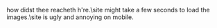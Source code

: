 how didst thee reacheth h're.\site might take a few seconds to load the images.\site is ugly and annoying on mobile.

